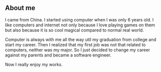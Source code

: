 ## About me

I came from China. I started using computer when I was only 6 years old. I like computers and internet not only because I love playing games on them but also because it is so cool magical compared to normal real world.

Computer is always with me all the way util my graduation from college and start my career. Then I realized that my first job was not that related to computers, neither was my major. So I just decided to change my career against my parents and became a software engineer.

Now I really enjoy my works.